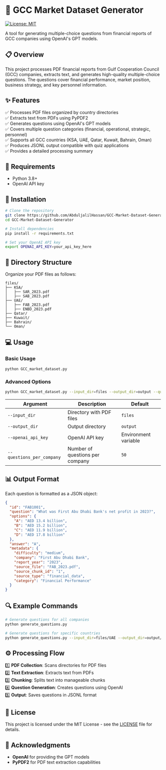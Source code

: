 # 🌟 GCC Market Dataset Generator  

[![License: MIT](https://img.shields.io/badge/License-MIT-yellow.svg)](https://opensource.org/licenses/MIT)  

A tool for generating multiple-choice questions from financial reports of GCC companies using OpenAI's GPT models.  

## 📋 Overview  

This project processes PDF financial reports from Gulf Cooperation Council (GCC) companies, extracts text, and generates high-quality multiple-choice questions. The questions cover financial performance, market position, business strategy, and key personnel information.  

## ✨ Features  

✅ Processes PDF files organized by country directories  
✅ Extracts text from PDFs using PyPDF2  
✅ Generates questions using OpenAI's GPT models  
✅ Covers multiple question categories (financial, operational, strategic, personnel)  
✅ Supports all GCC countries (KSA, UAE, Qatar, Kuwait, Bahrain, Oman)  
✅ Produces JSONL output compatible with quiz applications  
✅ Provides a detailed processing summary  

## 🔧 Requirements  

- Python 3.8+  
- OpenAI API key  

## 🚀 Installation  

```bash
# Clone the repository
git clone https://github.com/AbduljalilHassan/GCC-Market-Dataset-Generator.git
cd GCC-Market-Dataset-Generator

# Install dependencies
pip install -r requirements.txt

# Set your OpenAI API key
export OPENAI_API_KEY=your_api_key_here
```

## 📂 Directory Structure  

Organize your PDF files as follows:  

```
files/
├── KSA/
│   ├── SAR_2023.pdf
│   ├── SAB_2023.pdf
├── UAE/
│   ├── FAB_2023.pdf
│   ├── ENBD_2023.pdf
├── Qatar/
├── Kuwait/
├── Bahrain/
└── Oman/
```

## 💻 Usage  

### Basic Usage  

```bash
python GCC_market_dataset.py
```

### Advanced Options  

```bash
python GCC_market_dataset.py --input_dir=files --output_dir=output --questions_per_company=50
```

| Argument              | Description                     | Default          |
|----------------------|--------------------------------|------------------|
| `--input_dir`       | Directory with PDF files       | `files`          |
| `--output_dir`      | Output directory               | `output`         |
| `--openai_api_key`  | OpenAI API key                 | Environment variable |
| `--questions_per_company` | Number of questions per company | `50`             |

## 📊 Output Format  

Each question is formatted as a JSON object:  

```json
{
  "id": "FAB1001",
  "question": "What was First Abu Dhabi Bank's net profit in 2023?",
  "options": {
    "A": "AED 13.4 billion",
    "B": "AED 15.2 billion",
    "C": "AED 11.9 billion",
    "D": "AED 17.8 billion"
  },
  "answer": "A",
  "metadata": {
    "difficulty": "medium",
    "company": "First Abu Dhabi Bank",
    "report_year": "2023",
    "source_file": "FAB_2023.pdf",
    "source_chunk_id": "1",
    "source_type": "financial_data",
    "category": "Financial Performance"
  }
}
```

## 🔍 Example Commands  

```bash
# Generate questions for all companies
python generate_questions.py

# Generate questions for specific countries
python generate_questions.py --input_dir=files/UAE --output_dir=output/UAE
```

## ⚙️ Processing Flow  

1️⃣ **PDF Collection**: Scans directories for PDF files  
2️⃣ **Text Extraction**: Extracts text from PDFs  
3️⃣ **Chunking**: Splits text into manageable chunks  
4️⃣ **Question Generation**: Creates questions using OpenAI  
5️⃣ **Output**: Saves questions in JSONL format  


## 📄 License  

This project is licensed under the MIT License - see the [LICENSE](LICENSE) file for details.  

## 🙏 Acknowledgments  

- **OpenAI** for providing the GPT models  
- **PyPDF2** for PDF text extraction capabilities  
